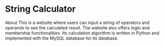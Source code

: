 # String Calculator
About This is a website where users can input a string of operators and operands to see the calculated result.
The website also offers login and membership functionalities.
Its calculation algorithm is written in Python and implemented with the MySQL database for its database.
